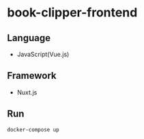 # book-clipper-frontend

## Language
- JavaScript(Vue.js)

## Framework
- Nuxt.js

## Run

```bash
docker-compose up
```
